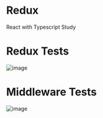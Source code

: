 # Redux
React with Typescript Study


# Redux Tests

![image](https://github.com/siwooJang/Redux/assets/88125431/7c3d82b1-c744-4676-802e-08584e4417e1)


# Middleware Tests

![image](https://github.com/siwooJang/Redux/assets/88125431/1f411b68-9236-458a-81b3-4d5421c73bb8)
